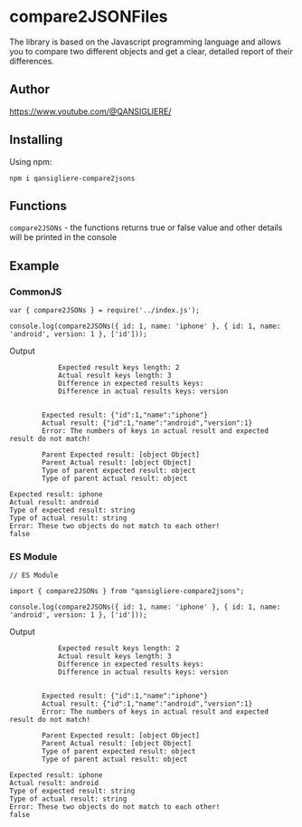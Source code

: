 # compare2JSONFiles

The library is based on the Javascript programming language and allows you to compare two different objects and get a
clear, detailed report of their differences.

## Author

https://www.youtube.com/@QANSIGLIERE/

## Installing

Using npm:

`npm i qansigliere-compare2jsons`

## Functions

`compare2JSONs` - the functions returns true or false value and other details will be printed in the console

## Example

### CommonJS

```
var { compare2JSONs } = require('../index.js');

console.log(compare2JSONs({ id: 1, name: 'iphone' }, { id: 1, name: 'android', version: 1 }, ['id']));
```

Output

```
            Expected result keys length: 2
            Actual result keys length: 3
            Difference in expected results keys:
            Difference in actual results keys: version


        Expected result: {"id":1,"name":"iphone"}
        Actual result: {"id":1,"name":"android","version":1}
        Error: The numbers of keys in actual result and expected result do not match!

        Parent Expected result: [object Object]
        Parent Actual result: [object Object]
        Type of parent expected result: object
        Type of parent actual result: object

Expected result: iphone
Actual result: android
Type of expected result: string
Type of actual result: string
Error: These two objects do not match to each other!
false

```

### ES Module

```
// ES Module

import { compare2JSONs } from "qansigliere-compare2jsons";

console.log(compare2JSONs({ id: 1, name: 'iphone' }, { id: 1, name: 'android', version: 1 }, ['id']));

```

Output

```
            Expected result keys length: 2
            Actual result keys length: 3
            Difference in expected results keys:
            Difference in actual results keys: version


        Expected result: {"id":1,"name":"iphone"}
        Actual result: {"id":1,"name":"android","version":1}
        Error: The numbers of keys in actual result and expected result do not match!

        Parent Expected result: [object Object]
        Parent Actual result: [object Object]
        Type of parent expected result: object
        Type of parent actual result: object

Expected result: iphone
Actual result: android
Type of expected result: string
Type of actual result: string
Error: These two objects do not match to each other!
false

```
